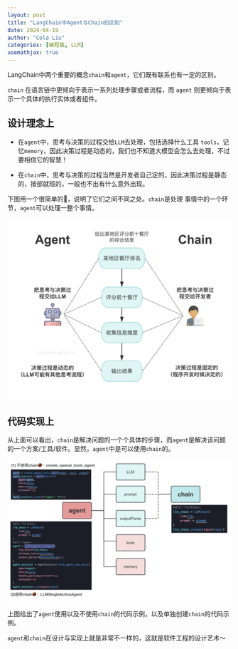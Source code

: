 ```yaml
---
layout: post
title: "LangChain中Agent与Chain的区别"
date: 2024-04-19
author: "Cola Liu"
categories: [编程篇, LLM]
usemathjax: true
---
```

LangChain中两个重要的概念`chain`和`agent`，它们既有联系也有一定的区别。

`chain` 在语言链中更倾向于表示一系列处理步骤或者流程，而 `agent` 则更倾向于表示一个具体的执行实体或者组件。

## 设计理念上
- 在`agent`中，思考与决策的过程交给`LLM`去处理，包括选择什么工具 `tools`，记忆`memory`，因此决策过程是动态的，我们也不知道大模型会怎么去处理，不过要相信它的智慧！

- 在`chain`中，思考与决策的过程当然是开发者自己定的，因此决策过程是静态的，按部就班的，一般也不出有什么意外出现。

下图用一个很简单的🌰，说明了它们之间不同之处。`chain`是处理 事情中的一个环节，`agent`可以处理一整个事情。

<img src="/assets/imgs/ai/langchain/agent_chain01.png" />


## 代码实现上
从上面可以看出，`chain`是解决问题的一个个具体的步骤，而`agent`是解决该问题的一个方案/工具/软件。显然，`agent`中是可以使用`chain`的。

<img src="/assets/imgs/ai/langchain/agent_chain02.png" />


上图给出了`agent`使用以及不使用`chain`的代码示例，以及单独创建`chain`的代码示例。

`agent`和`chain`在设计与实现上就是非常不一样的，这就是软件工程的设计艺术～